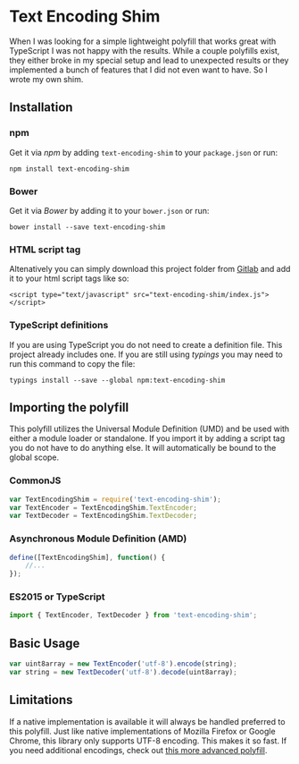 # Text Encoding Shim
When I was looking for a simple lightweight polyfill that works great with TypeScript I was not happy with the results.
While a couple polyfills exist, they either broke in my special setup and lead to unexpected results or they implemented a bunch
of features that I did not even want to have. So I wrote my own shim.

## Installation
### npm
Get it via *npm* by adding `text-encoding-shim` to your `package.json` or run:
```shell
npm install text-encoding-shim
```

### Bower
Get it via *Bower* by adding it to your `bower.json` or run:
```shell
bower install --save text-encoding-shim
```

### HTML script tag
Altenatively you can simply download this project folder from [Gitlab](https://gitlab.com/PseudoPsycho/text-encoding-shim)
and add it to your html script tags like so:
```shell
<script type="text/javascript" src="text-encoding-shim/index.js"></script>
```

### TypeScript definitions
If you are using TypeScript you do not need to create a definition file. This project already includes one.
If you are still using *typings* you may need to run this command to copy the file:
```shell
typings install --save --global npm:text-encoding-shim
```

## Importing the polyfill
This polyfill utilizes the Universal Module Definition (UMD) and be used with either a module loader or standalone.
If you import it by adding a script tag you do not have to do anything else. It will automatically be bound to the global scope.
### CommonJS
```js
var TextEncodingShim = require('text-encoding-shim');
var TextEncoder = TextEncodingShim.TextEncoder;
var TextDecoder = TextEncodingShim.TextDecoder;
```

### Asynchronous Module Definition (AMD)
```js
define([TextEncodingShim], function() {
	//...
});
```

### ES2015 or TypeScript
```js
import { TextEncoder, TextDecoder } from 'text-encoding-shim';
```

## Basic Usage
```js
var uint8array = new TextEncoder('utf-8').encode(string);
var string = new TextDecoder('utf-8').decode(uint8array);
```

## Limitations
If a native implementation is available it will always be handled preferred to this polyfill.
Just like native implementations of Mozilla Firefox or Google Chrome, this library only supports UTF-8 encoding.
This makes it so fast. If you need additional encodings, check out [this more advanced polyfill](https://github.com/inexorabletash/text-encoding).